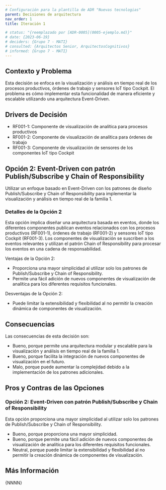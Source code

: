 ```yaml
---
# Configuración para la plantilla de ADR "Nuevas tecnologias"
parent: Decisiones de arquitectura
nav_order: 1
title: Iteración 1

# status: "{reemplazado por [ADR-0005](0005-ejemplo.md)}"
# date: {2023-06-19}
# deciders: {Grupo 7 - MATI}
# consulted: {Arquitectos Senior, ArquitectosCognitivos}
# informed: {Grupo 7 - MATI}
---
```

## Contexto y Problema

Esta decisión se enfoca en la visualización y análisis en tiempo real de los procesos productivos, órdenes de trabajo y sensores IoT tipo Cockpit. El problema es cómo implementar esta funcionalidad de manera eficiente y escalable utilizando una arquitectura Event-Driven.

## Drivers de Decisión

* RF001-1: Componente de visualización de analítica para procesos productivos
* RF001-2: Componente de visualización de analítica para órdenes de trabajo
* RF001-3: Componente de visualización de sensores de los componentes IoT tipo Cockpit

## Opción 2: Event-Driven con patrón Publish/Subscribe y Chain of Responsibility

Utilizar un enfoque basado en Event-Driven con los patrones de diseño Publish/Subscribe y Chain of Responsibility para implementar la visualización y análisis en tiempo real de la familia 1.

### Detalles de la Opción 2

Esta opción implica diseñar una arquitectura basada en eventos, donde los diferentes componentes publican eventos relacionados con los procesos productivos (RF001-1), órdenes de trabajo (RF001-2) y sensores IoT tipo Cockpit (RF001-3). Los componentes de visualización se suscriben a los eventos relevantes y utilizan el patrón Chain of Responsibility para procesar los eventos en una cadena de responsabilidad.

Ventajas de la Opción 2:

* Proporciona una mayor simplicidad al utilizar solo los patrones de Publish/Subscribe y Chain of Responsibility.
* Permite una fácil adición de nuevos componentes de visualización de analítica para los diferentes requisitos funcionales.

Desventajas de la Opción 2:

* Puede limitar la extensibilidad y flexibilidad al no permitir la creación dinámica de componentes de visualización.

## Consecuencias

Las consecuencias de esta decisión son:

* Bueno, porque permite una arquitectura modular y escalable para la visualización y análisis en tiempo real de la familia 1.
* Bueno, porque facilita la integración de nuevos componentes de visualización en el futuro.
* Malo, porque puede aumentar la complejidad debido a la implementación de los patrones adicionales.

## Pros y Contras de las Opciones

### Opción 2: Event-Driven con patrón Publish/Subscribe y Chain of Responsibility

Esta opción proporciona una mayor simplicidad al utilizar solo los patrones de Publish/Subscribe y Chain of Responsibility.

* Bueno, porque proporciona una mayor simplicidad.
* Bueno, porque permite una fácil adición de nuevos componentes de visualización de analítica para los diferentes requisitos funcionales.
* Neutral, porque puede limitar la extensibilidad y flexibilidad al no permitir la creación dinámica de componentes de visualización.

## Más Información

{NNNN}
